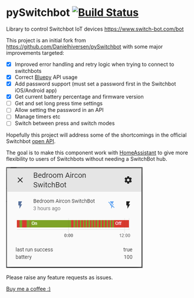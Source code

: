 # pySwitchbot [![Build Status](https://travis-ci.org/Danielhiversen/pySwitchbot.svg?branch=master)](https://travis-ci.org/Danielhiversen/pySwitchbot)
Library to control Switchbot IoT devices https://www.switch-bot.com/bot

This project is an initial fork from https://github.com/Danielhiversen/pySwitchbot with some major improvements targeted:

- [x] Improved error handling and retry logic when trying to connect to switchbots
- [x] Correct [Bluepy](https://github.com/IanHarvey/bluepy) API usage
- [x] Add password support (must set a password first in the Switchbot iOS/Android app)
- [x] Get current battery percentage and firmware version
- [ ] Get and set long press time settings
- [ ] Allow setting the password in an API
- [ ] Manage timers etc
- [ ] Switch between press and switch modes

Hopefully this project will address some of the shortcomings in the official Switchbot [open API](https://github.com/OpenWonderLabs/python-host).

The goal is to make this component work with [HomeAssistant](https://www.home-assistant.io/integrations/switchbot/) to give more flexibility to users of Switchbots without needing a SwitchBot hub.

![HomeAssistant Battery Attribute](HomeAssistant-batt.png?raw=true "HA Batt")

Please raise any feature requests as issues. 

[Buy me a coffee :)](https://paypal.me/nemccarthy)
